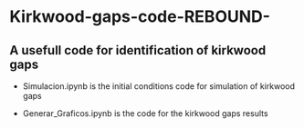 # Kirkwood-gaps-code-REBOUND-
A usefull code for identification of kirkwood gaps
-
- Simulacion.ipynb is the initial conditions code for simulation of kirkwood gaps
  
- Generar_Graficos.ipynb is the code for the kirkwood gaps results


